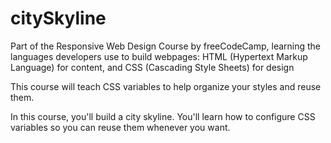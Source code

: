 # citySkyline
Part of the Responsive Web Design Course by freeCodeCamp, learning the languages developers use to build webpages: HTML (Hypertext Markup Language) for content, and CSS (Cascading Style Sheets) for design

This course will teach CSS variables to help organize your styles and reuse them.

In this course, you'll build a city skyline. You'll learn how to configure CSS variables so you can reuse them whenever you want.
